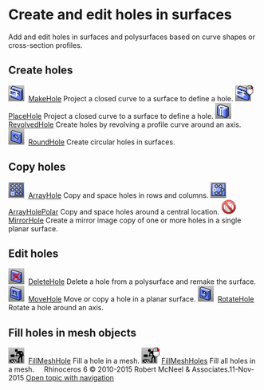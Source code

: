 ---
---


# Create and edit holes in surfaces
Add and edit holes in surfaces and polysurfaces based on curve shapes or cross-section profiles.

## Create holes
![images/makehole.png](images/makehole.png) [MakeHole](makehole.html) 
Project a closed curve to a surface to define a hole.
![images/placehole.png](images/placehole.png) [PlaceHole](placehole.html) 
Project a closed curve to a surface to define a hole.
![images/revolvedhole.png](images/revolvedhole.png) [RevolvedHole](revolvedhole.html) 
Create holes by revolving a profile curve around an axis.
![images/roundhole.png](images/roundhole.png) [RoundHole](roundhole.html) 
Create circular holes in surfaces.

## Copy holes
![images/arrayhole.png](images/arrayhole.png) [ArrayHole](arrayhole.html) 
Copy and space holes in rows and columns.
![images/arrayholepolar.png](images/arrayholepolar.png) [ArrayHolePolar](arrayholepolar.html) 
Copy and space holes around a central location.
![images/-no-toolbar-button.png](images/-no-toolbar-button.png) [MirrorHole](mirrorhole.html) 
Create a mirror image copy of one or more holes in a single planar surface.

## Edit holes
![images/deletehole.png](images/deletehole.png) [DeleteHole](deletehole.html) 
Delete a hole from a polysurface and remake the surface.
![images/movehole.png](images/movehole.png) [MoveHole](movehole.html) 
Move or copy a hole in a planar surface.
![images/rotatehole.png](images/rotatehole.png) [RotateHole](rotatehole.html) 
Rotate a hole around an axis.

## Fill holes in mesh objects
![images/fillmeshhole.png](images/fillmeshhole.png) [FillMeshHole](fillmeshhole.html) 
Fill a hole in a mesh.
![images/fillmeshholes.png](images/fillmeshholes.png) [FillMeshHoles](fillmeshholes.html) 
Fill all holes in a mesh.
&#160;
&#160;
Rhinoceros 6 © 2010-2015 Robert McNeel &amp; Associates.11-Nov-2015
 [Open topic with navigation](sak-holes.html) 

